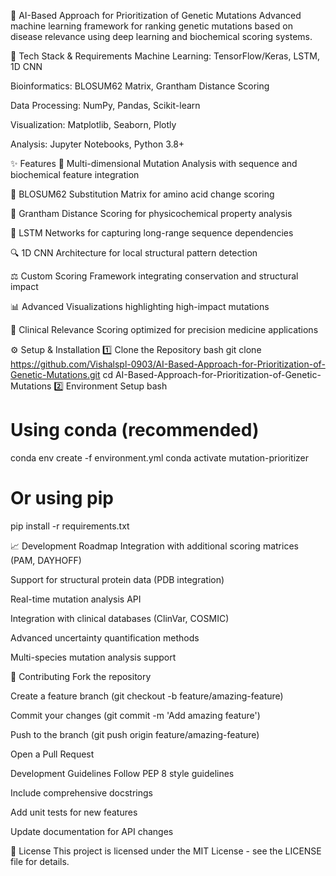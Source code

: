 🧬 AI-Based Approach for Prioritization of Genetic Mutations
Advanced machine learning framework for ranking genetic mutations based on disease relevance using deep learning and biochemical scoring systems.

🔧 Tech Stack & Requirements
Machine Learning: TensorFlow/Keras, LSTM, 1D CNN

Bioinformatics: BLOSUM62 Matrix, Grantham Distance Scoring

Data Processing: NumPy, Pandas, Scikit-learn

Visualization: Matplotlib, Seaborn, Plotly

Analysis: Jupyter Notebooks, Python 3.8+

✨ Features
🧬 Multi-dimensional Mutation Analysis with sequence and biochemical feature integration

🔗 BLOSUM62 Substitution Matrix for amino acid change scoring

📏 Grantham Distance Scoring for physicochemical property analysis

🧠 LSTM Networks for capturing long-range sequence dependencies

🔍 1D CNN Architecture for local structural pattern detection

⚖️ Custom Scoring Framework integrating conservation and structural impact

📊 Advanced Visualizations highlighting high-impact mutations

🎯 Clinical Relevance Scoring optimized for precision medicine applications


⚙️ Setup & Installation
1️⃣ Clone the Repository
bash
git clone https://github.com/Vishalspl-0903/AI-Based-Approach-for-Prioritization-of-Genetic-Mutations.git
cd AI-Based-Approach-for-Prioritization-of-Genetic-Mutations
2️⃣ Environment Setup
bash
# Using conda (recommended)
conda env create -f environment.yml
conda activate mutation-prioritizer

# Or using pip
pip install -r requirements.txt


📈 Development Roadmap
 Integration with additional scoring matrices (PAM, DAYHOFF)

 Support for structural protein data (PDB integration)

 Real-time mutation analysis API

 Integration with clinical databases (ClinVar, COSMIC)

 Advanced uncertainty quantification methods

 Multi-species mutation analysis support

🤝 Contributing
Fork the repository

Create a feature branch (git checkout -b feature/amazing-feature)

Commit your changes (git commit -m 'Add amazing feature')

Push to the branch (git push origin feature/amazing-feature)

Open a Pull Request

Development Guidelines
Follow PEP 8 style guidelines

Include comprehensive docstrings

Add unit tests for new features

Update documentation for API changes

📜 License
This project is licensed under the MIT License - see the LICENSE file for details.
